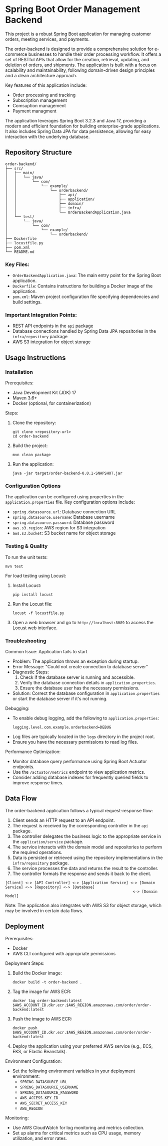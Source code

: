 # Spring Boot Order Management Backend

This project is a robust Spring Boot application for managing customer orders, meeting services, and payments.

The order-backend is designed to provide a comprehensive solution for e-commerce businesses to handle their order processing workflow. It offers a set of RESTful APIs that allow for the creation, retrieval, updating, and deletion of orders, and shipments. The application is built with a focus on scalability and maintainability, following domain-driven design principles and a clean architecture approach.


Key features of this application include:
- Order processing and tracking
- Subscription management
- Comsuption management 
- Payment managment

The application leverages Spring Boot 3.2.3 and Java 17, providing a modern and efficient foundation for building enterprise-grade applications. It also includes Spring Data JPA for data persistence, allowing for easy interaction with the underlying database.

## Repository Structure

```
order-backend/
├── src/
│   ├── main/
│   │   └── java/
│   │       └── com/
│   │           └── example/
│   │               └── orderbackend/
│   │                   ├── api/
│   │                   ├── application/
│   │                   ├── domain/
│   │                   ├── infra/
│   │                   └── OrderBackendApplication.java
│   └── test/
│       └── java/
│           └── com/
│               └── example/
│                   └── orderbackend/
├── Dockerfile
├── locustfile.py
├── pom.xml
└── README.md
```

### Key Files:
- `OrderBackendApplication.java`: The main entry point for the Spring Boot application.
- `Dockerfile`: Contains instructions for building a Docker image of the application.
- `pom.xml`: Maven project configuration file specifying dependencies and build settings.

### Important Integration Points:
- REST API endpoints in the `api` package
- Database connections handled by Spring Data JPA repositories in the `infra/repository` package
- AWS S3 integration for object storage

## Usage Instructions

### Installation

Prerequisites:
- Java Development Kit (JDK) 17
- Maven 3.6+
- Docker (optional, for containerization)

Steps:
1. Clone the repository:
   ```
   git clone <repository-url>
   cd order-backend
   ```

2. Build the project:
   ```
   mvn clean package
   ```

3. Run the application:
   ```
   java -jar target/order-backend-0.0.1-SNAPSHOT.jar
   ```


### Configuration Options

The application can be configured using properties in the `application.properties` file. Key configuration options include:

- `spring.datasource.url`: Database connection URL
- `spring.datasource.username`: Database username
- `spring.datasource.password`: Database password
- `aws.s3.region`: AWS region for S3 integration
- `aws.s3.bucket`: S3 bucket name for object storage

### Testing & Quality

To run the unit tests:

```
mvn test
```

For load testing using Locust:

1. Install Locust:
   ```
   pip install locust
   ```

2. Run the Locust file:
   ```
   locust -f locustfile.py
   ```

3. Open a web browser and go to `http://localhost:8089` to access the Locust web interface.

### Troubleshooting

Common Issue: Application fails to start
- Problem: The application throws an exception during startup.
- Error Message: "Could not create connection to database server"
- Diagnostic Steps:
  1. Check if the database server is running and accessible.
  2. Verify the database connection details in `application.properties`.
  3. Ensure the database user has the necessary permissions.
- Solution: Correct the database configuration in `application.properties` or start the database server if it's not running.

Debugging:
- To enable debug logging, add the following to `application.properties`:
  ```
  logging.level.com.example.orderbackend=DEBUG
  ```
- Log files are typically located in the `logs` directory in the project root.
- Ensure you have the necessary permissions to read log files.

Performance Optimization:
- Monitor database query performance using Spring Boot Actuator endpoints.
- Use the `/actuator/metrics` endpoint to view application metrics.
- Consider adding database indexes for frequently queried fields to improve response times.

## Data Flow

The order-backend application follows a typical request-response flow:

1. Client sends an HTTP request to an API endpoint.
2. The request is received by the corresponding controller in the `api` package.
3. The controller delegates the business logic to the appropriate service in the `application/service` package.
4. The service interacts with the domain model and repositories to perform the required operations.
5. Data is persisted or retrieved using the repository implementations in the `infra/repository` package.
6. The service processes the data and returns the result to the controller.
7. The controller formats the response and sends it back to the client.

```
[Client] <-> [API Controller] <-> [Application Service] <-> [Domain Service] <-> [Repository] <-> [Database]
                                                         <-> [Domain Model]
```

Note: The application also integrates with AWS S3 for object storage, which may be involved in certain data flows.

## Deployment

Prerequisites:
- Docker
- AWS CLI configured with appropriate permissions

Deployment Steps:
1. Build the Docker image:
   ```
   docker build -t order-backend .
   ```

2. Tag the image for AWS ECR:
   ```
   docker tag order-backend:latest $AWS_ACCOUNT_ID.dkr.ecr.$AWS_REGION.amazonaws.com/order/order-backend:latest
   ```

3. Push the image to AWS ECR:
   ```
   docker push $AWS_ACCOUNT_ID.dkr.ecr.$AWS_REGION.amazonaws.com/order/order-backend:latest
   ```

4. Deploy the application using your preferred AWS service (e.g., ECS, EKS, or Elastic Beanstalk).

Environment Configuration:
- Set the following environment variables in your deployment environment:
  - `SPRING_DATASOURCE_URL`
  - `SPRING_DATASOURCE_USERNAME`
  - `SPRING_DATASOURCE_PASSWORD`
  - `AWS_ACCESS_KEY_ID`
  - `AWS_SECRET_ACCESS_KEY`
  - `AWS_REGION`

Monitoring:
- Use AWS CloudWatch for log monitoring and metrics collection.
- Set up alarms for critical metrics such as CPU usage, memory utilization, and error rates.